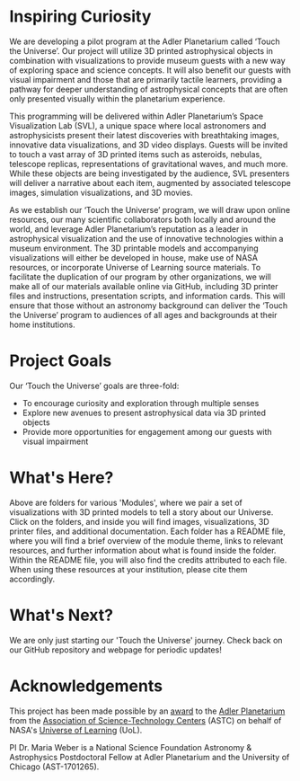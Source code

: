 # Inspiring Curiosity

We are developing a pilot program at the Adler Planetarium called ‘Touch the Universe’. Our project will utilize 3D printed astrophysical objects in combination with visualizations to provide museum guests with a new way of exploring space and science concepts. It will also benefit our guests with visual impairment and those that are primarily tactile learners, providing a pathway for deeper understanding of astrophysical concepts that are often only presented visually within the planetarium experience.  

This programming will be delivered within Adler Planetarium’s Space Visualization Lab (SVL), a unique space where local astronomers and astrophysicists present their latest discoveries with breathtaking images, innovative data visualizations, and 3D video displays. Guests will be invited to touch a vast array of 3D printed items such as asteroids, nebulas, telescope replicas, representations of gravitational waves, and much more. While these objects are being investigated by the audience, SVL presenters will deliver a narrative about each item, augmented by associated telescope images, simulation visualizations, and 3D movies.  

As we establish our ‘Touch the Universe’ program, we will draw upon online resources, our many scientific collaborators both locally and around the world, and leverage Adler Planetarium’s reputation as a leader in astrophysical visualization and the use of innovative technologies within a museum environment. The 3D printable models and accompanying visualizations will either be developed in house, make use of NASA resources, or incorporate Universe of Learning source materials. To facilitate the duplication of our program by other organizations, we will make all of our materials available online via GitHub, including 3D printer files and instructions, presentation scripts, and information cards. This will ensure that those without an astronomy background can deliver the ‘Touch the Universe’ program to audiences of all ages and backgrounds at their home institutions.       

# Project Goals

Our ‘Touch the Universe’ goals are three-fold: 
* To encourage curiosity and exploration through multiple senses
* Explore new avenues to present astrophysical data via 3D printed objects
* Provide more opportunities for engagement among our guests with visual impairment

# What's Here?

Above are folders for various 'Modules', where we pair a set of visualizations with 3D printed models to tell a story about our Universe. Click on the folders, and inside you will find images, visualizations, 3D printer files, and additional documentation. Each folder has a README file, where you will find a brief overview of the module theme, links to relevant resources, and further information about what is found inside the folder. Within the README file, you will also find the credits attributed to each file. When using these resources at your institution, please cite them accordingly.  

# What's Next?

We are only just starting our 'Touch the Universe' journey. Check back on our GitHub repository and webpage for periodic updates!

# Acknowledgements

This project has been made possible by an [award](http://www.astc.org/astc-news/congratulating-nasas-universe-of-learning-mini-fund-recipients/) to the [Adler Planetarium](https://www.adlerplanetarium.org/#wUjDlx4DEz33h1tR.97) from the [Association of Science-Technology Centers](http://www.astc.org/about-astc/) (ASTC) on behalf of NASA's [Universe of Learning](https://www.universe-of-learning.org/) (UoL).

PI Dr. Maria Weber is a National Science Foundation Astronomy & Astrophysics Postdoctoral Fellow at Adler Planetarium and the University of Chicago (AST-1701265). 

